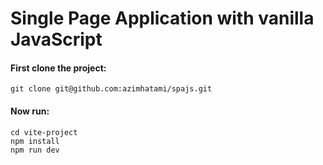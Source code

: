 # Single Page Application with vanilla JavaScript

#### First clone the project:
```
git clone git@github.com:azimhatami/spajs.git
```
#### Now run:
```
cd vite-project
npm install
npm run dev
```

